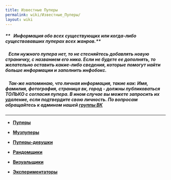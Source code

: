 ```yaml
---
title: Известные Пуперы
permalink: wiki/Известные_Пуперы/
layout: wiki
---
```


##### **   Информация обо всех существующих или когда-либо существовавших пуперах всех жанров.**

#####    Если нужного пупера нет, то не стесняйтесь добавлять новую страничку, с названием его ника. Если не будете ее дополнять, то желательно оставить какие-либо сведения, которые помогут найти больше информации и заполнить инфобокс.

#####    Так-же напоминаю, что личная информация, такие как: Имя, фамилия, фотография, страница вк, город - должны публиковаться ТОЛЬКО с согласия пупера. В ином случае вы можете запросить их удаление, если подтвердите свою личность. По вопросам обращайтесь к админом нашей [группы ВК](https://vk.com/ruspoopwiki)

------------------------------------------------------------------------

-   **[Пуперы](http://ru.ruspoop.wikia.com/wiki/%D0%9A%D0%B0%D1%82%D0%B5%D0%B3%D0%BE%D1%80%D0%B8%D1%8F:%D0%9F%D1%83%D0%BF%D0%B5%D1%80%D1%8B)**

<!-- -->

-   **[Музпуперы](http://ru.ruspoop.wikia.com/wiki/%D0%9A%D0%B0%D1%82%D0%B5%D0%B3%D0%BE%D1%80%D0%B8%D1%8F:%D0%9C%D1%83%D0%B7%D0%BF%D1%83%D0%BF%D0%B5%D1%80%D1%8B)**

<!-- -->

-   **[Пуперы-девушки](http://ru.ruspoop.wikia.com/wiki/%D0%9A%D0%B0%D1%82%D0%B5%D0%B3%D0%BE%D1%80%D0%B8%D1%8F:%D0%9F%D1%83%D0%BF%D0%B5%D1%80%D1%8B-%D0%B4%D0%B5%D0%B2%D1%83%D1%88%D0%BA%D0%B8)**

<!-- -->

-   **[Рандомщики](http://ru.ruspoop.wikia.com/wiki/%D0%9A%D0%B0%D1%82%D0%B5%D0%B3%D0%BE%D1%80%D0%B8%D1%8F:%D0%A0%D0%B0%D0%BD%D0%B4%D0%BE%D0%BC%D1%89%D0%B8%D0%BA%D0%B8)**

<!-- -->

-   **[Визуальщики](http://ru.ruspoop.wikia.com/wiki/%D0%9A%D0%B0%D1%82%D0%B5%D0%B3%D0%BE%D1%80%D0%B8%D1%8F:%D0%92%D0%B8%D0%B7%D1%83%D0%B0%D0%BB%D1%8C%D1%89%D0%B8%D0%BA%D0%B8)**

<!-- -->

-   **[Экспериментаторы](http://ru.ruspoop.wikia.com/wiki/%D0%9A%D0%B0%D1%82%D0%B5%D0%B3%D0%BE%D1%80%D0%B8%D1%8F:%D0%AD%D0%BA%D1%81%D0%BF%D0%B5%D1%80%D0%B8%D0%BC%D0%B5%D0%BD%D1%82%D0%B0%D1%82%D0%BE%D1%80%D1%8B)**
